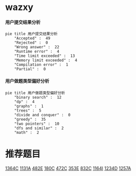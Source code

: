 # wazxy

<!-- tabs:start -->



#### **用户提交结果分析**

```mermaid
pie title 用户提交结果分析
    "Accepted" :  49
    "Rejected" :  0
    "Wrong answer" :  22
    "Runtime error" :  4
    "Time limit exceeded" :  13
    "Memory limit exceeded" :  4
    "Compilation error" :  1
    "Partial" :  0
```

#### **用户做题类型偏好分析**

```mermaid
pie title 用户做题类型偏好分析
    "binary search" :  12
    "dp" :  4
    "graphs" :  1
    "trees" :  5
    "divide and conquer" :  0
    "greedy" :  35
    "two pointers" :  10
    "dfs and similar" :  2
    "math" :  2
```



<!-- tabs:end -->
# 推荐题目
[1364C](https://codeforces.com/contest/1364/problem/C)
[1131A](https://codeforces.com/contest/1131/problem/A)
[482E](https://codeforces.com/contest/482/problem/E)
[180C](https://codeforces.com/contest/180/problem/C)
[472C](https://codeforces.com/contest/472/problem/C)
[353E](https://codeforces.com/contest/353/problem/E)
[832C](https://codeforces.com/contest/832/problem/C)
[1164I](https://codeforces.com/contest/1164/problem/I)
[1234D](https://codeforces.com/contest/1234/problem/D)
[1257A](https://codeforces.com/contest/1257/problem/A)
